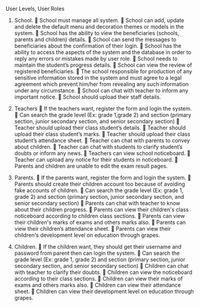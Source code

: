 User Levels, User Roles
1. School.
 School must manage all system.
 School can add, update and delete the default menu and decoration themes or models in the
system.
 School has the ability to view the beneficiaries (schools, parents and children) details.
 School can send the messages to beneficiaries about the confirmation of their login.
 School has the ability to access the aspects of the system and the database in order to reply
any errors or mistakes made by user role.
 School needs to maintain the student’s progress details.
 School can view the review of registered beneficiaries.
 The school responsible for production of any sensitive information stored in the system and
must agree to a legal agreement which prevent him/her from revealing any such
information under any circumstance.
 School can chat with teacher to inform any important notice.
 School should upload their staff details.
2. Teachers
 If the teachers want, register the form and login the system.
 Can search the grade level (Ex: grade 1,grade 2) and section (primary section, junior
secondary section, and senior secondary section)
 Teacher should upload their class student’s details.
 Teacher should upload their class student’s marks.
 Teacher should upload their class student’s attendance sheet.
 Teacher can chat with parents to convey about children.
 Teacher can chat with students to clarify student’s doubts or inform any news.
 Teachers can view school noticeboard.
 Teacher can upload any notice for their students in noticeboard.
 Parents and children are unable to edit the exam result pages.

3. Parents.
 If the parents want, register the form and login the system.
 Parents should create their children account too because of avoiding fake accounts of
children.
 Can search the grade level (Ex: grade 1, grade 2) and section (primary section, junior
secondary section, and senior secondary section)
 Parents can chat with teacher to know about their children progress.
 Parents can view their children's class noticeboard according to children class sections.
 Parents can view their children's marks of exams and others marks also.
 Parents can view their children’s attendance sheet.
 Parents can view their children's development level on education through grapes.
4. Children.
 If the children want, they should get their username and password from parent then can login
the system.
 Can search the grade level (Ex: grade 1, grade 2) and section (primary section, junior
secondary section, and senior secondary section)
 Children can chat with teacher to clarify their doubts.
 Children can view the noticeboard according to their class sections.
 Children can view their marks of exams and others marks also.
 Children can view their attendance sheet.
 Children can view their development level on education through grapes.